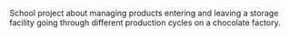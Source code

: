 School project about managing products entering and leaving a storage facility going through different production cycles on a chocolate factory.